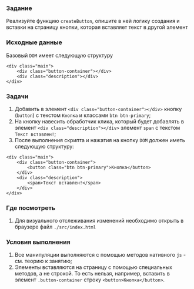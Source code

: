 ### Задание

Реализуйте функцию `createButton`, опишите в ней логику создания и вставки на страницу
кнопки, которая вставляет текст в другой элемент

### Исходные данные

Базовый `DOM` имеет следующую структуру

```
<div class="main">
    <div class="button-container"></div>
    <div class="description"></div>
</div>
```

### Задачи

1. Добавить в элемент `<div class="button-container"></div>` кнопку (`button`) с
   текстом `Кнопка` и классами `btn btn-primary`;
2. На кнопку навесить обработчик клика, который будет добавлять в
   элемент `<div class="description"></div>` элемент `span` с текстом `Текст вставлен!`;
3. После выполнения скрипта и нажатия на кнопку `DOM` должен иметь следующую структуру:

```
<div class="main">
    <div class="button-container">
        <button class="btn btn-primary">Кнопка</button>
    </div>
    <div class="description">
        <span>Текст вставлен!</span>
    </div>
</div>
```

### Где посмотреть

1. Для визуального отслеживания изменений необходимо открыть в браузере
   файл `./src/index.html`

### Условия выполнения

1. Все манипуляции выполняются с помощью методов нативного `js` - см. теорию к занятию;
2. Элементы вставляются на страницу с помощью специальных методов, а не строкой. То есть
   нельзя, например, вставить в элемент `.button-container`
   строку `<button>Кнопка</button>`.